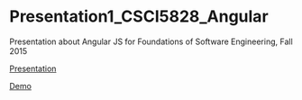 # Presentation1_CSCI5828_Angular
Presentation about Angular JS for Foundations of Software Engineering, Fall 2015

[Presentation](https://github.com/MattBubernak/Presentation1_CSCI5828_Angular/blob/master/presentation/Slide0_TableOfContents.md)

[Demo](http://mattbubernak.github.io/Presentation1_CSCI5828_Angular/)
